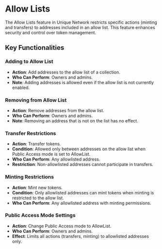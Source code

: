 # Allow Lists

The Allow Lists feature in Unique Network restricts specific actions (minting and transfers) to addresses included in an allow list. This feature enhances security and control over token management.

## Key Functionalities

### Adding to Allow List

- **Action**: Add addresses to the allow list of a collection.
- **Who Can Perform**: Owners and admins.
- **Note**: Adding addresses is allowed even if the allow list is not currently enabled.

### Removing from Allow List

- **Action**: Remove addresses from the allow list.
- **Who Can Perform**: Owners and admins.
- **Note**: Removing an address that is not on the list has no effect.

### Transfer Restrictions

- **Action**: Transfer tokens.
- **Condition**: Allowed only between addresses on the allow list when Public Access mode is set to AllowList.
- **Who Can Perform**: Any allowlisted address.
- **Restriction**: Non-allowlisted addresses cannot participate in transfers.

### Minting Restrictions

- **Action**: Mint new tokens.
- **Condition**: Only allowlisted addresses can mint tokens when minting is restricted to the allow list.
- **Who Can Perform**: Any allowlisted address with minting permissions.

### Public Access Mode Settings

- **Action**: Change Public Access mode to AllowList.
- **Who Can Perform**: Owners and admins.
- **Effect**: Limits all actions (transfers, minting) to allowlisted addresses only.
